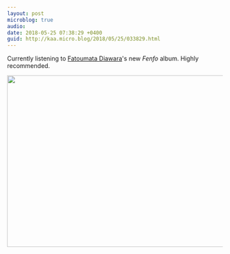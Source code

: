 ```yaml
---
layout: post
microblog: true
audio: 
date: 2018-05-25 07:38:29 +0400
guid: http://kaa.micro.blog/2018/05/25/033829.html
---
```

Currently listening to [Fatoumata Diawara](http://www.fatoumatadiawara.com)'s new _Fenfo_ album. Highly recommended.

<img src="https://micro.kaa.bz/uploads/2018/c2e9cf7895.jpg" width="600" height="400" />
